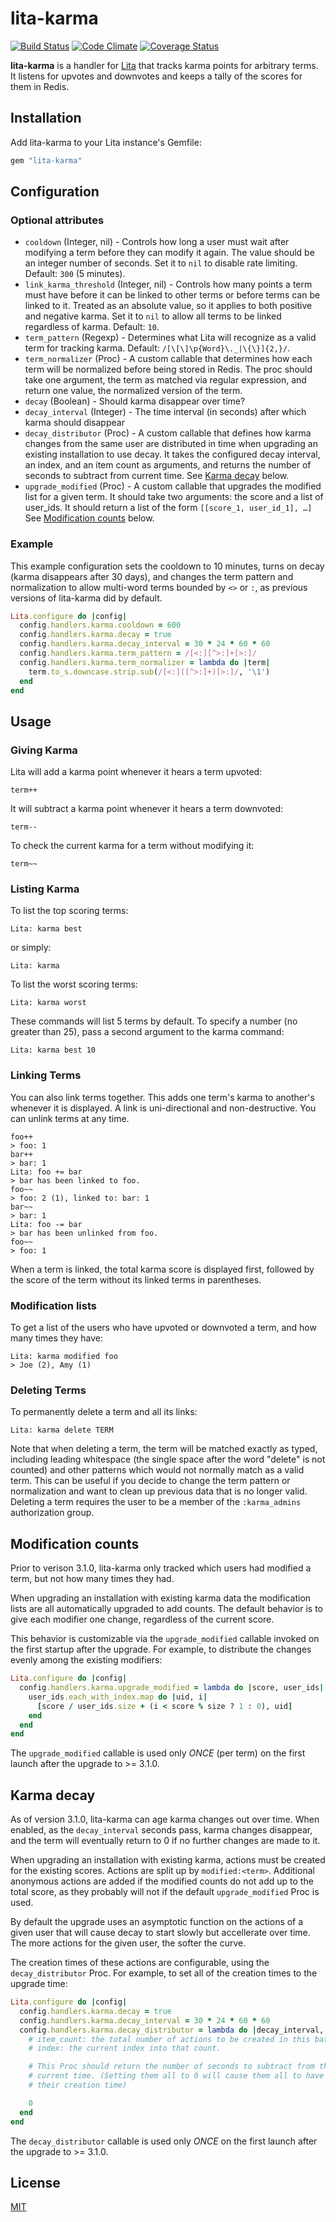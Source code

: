 # lita-karma

[![Build Status](https://travis-ci.org/jimmycuadra/lita-karma.png?branch=master)](https://travis-ci.org/jimmycuadra/lita-karma)
[![Code Climate](https://codeclimate.com/github/jimmycuadra/lita-karma.png)](https://codeclimate.com/github/jimmycuadra/lita-karma)
[![Coverage Status](https://coveralls.io/repos/jimmycuadra/lita-karma/badge.png)](https://coveralls.io/r/jimmycuadra/lita-karma)

**lita-karma** is a handler for [Lita](https://github.com/jimmycuadra/lita) that tracks karma points for arbitrary terms. It listens for upvotes and downvotes and keeps a tally of the scores for them in Redis.

## Installation

Add lita-karma to your Lita instance's Gemfile:

``` ruby
gem "lita-karma"
```

## Configuration

### Optional attributes

* `cooldown` (Integer, nil) - Controls how long a user must wait after modifying a term before they can modify it again. The value should be an integer number of seconds. Set it to `nil` to disable rate limiting. Default: `300` (5 minutes).
* `link_karma_threshold` (Integer, nil) - Controls how many points a term must have before it can be linked to other terms or before terms can be linked to it. Treated as an absolute value, so it applies to both positive and negative karma. Set it to `nil` to allow all terms to be linked regardless of karma. Default: `10`.
* `term_pattern` (Regexp) - Determines what Lita will recognize as a valid term for tracking karma. Default: `/[\[\]\p{Word}\._|\{\}]{2,}/`.
* `term_normalizer` (Proc) - A custom callable that determines how each term will be normalized before being stored in Redis. The proc should take one argument, the term as matched via regular expression, and return one value, the normalized version of the term.
* `decay` (Boolean) - Should karma disappear over time?
* `decay_interval` (Integer) - The time interval (in seconds) after which karma should disappear
* `decay_distributor` (Proc) - A custom callable that defines how karma changes from the same user are distributed in time when upgrading an existing installation to use decay. It takes the configured decay interval, an index, and an item count as arguments, and returns the number of seconds to subtract from current time. See [Karma decay](#karma-decay) below.
* `upgrade_modified` (Proc) - A custom callable that upgrades the modified list for a given term. It should take two arguments: the score and a list of user_ids. It should return a list of the form `[[score_1, user_id_1], …]` See [Modification counts](#modification-counts) below.

### Example

This example configuration sets the cooldown to 10 minutes, turns on decay (karma disappears after 30 days), and changes the term pattern and normalization to allow multi-word terms bounded by `<>` or `:`, as previous versions of lita-karma did by default.

``` ruby
Lita.configure do |config|
  config.handlers.karma.cooldown = 600
  config.handlers.karma.decay = true
  config.handlers.karma.decay_interval = 30 * 24 * 60 * 60
  config.handlers.karma.term_pattern = /[<:][^>:]+[>:]/
  config.handlers.karma.term_normalizer = lambda do |term|
    term.to_s.downcase.strip.sub(/[<:]([^>:]+)[>:]/, '\1')
  end
end
```

## Usage

### Giving Karma

Lita will add a karma point whenever it hears a term upvoted:

```
term++
```

It will subtract a karma point whenever it hears a term downvoted:

```
term--
```

To check the current karma for a term without modifying it:

```
term~~
```

### Listing Karma

To list the top scoring terms:

```
Lita: karma best
```

or simply:

```
Lita: karma
```

To list the worst scoring terms:

```
Lita: karma worst
```

These commands will list 5 terms by default. To specify a number (no greater than 25), pass a second argument to the karma command:

```
Lita: karma best 10
```

### Linking Terms

You can also link terms together. This adds one term's karma to another's whenever it is displayed. A link is uni-directional and non-destructive. You can unlink terms at any time.

```
foo++
> foo: 1
bar++
> bar: 1
Lita: foo += bar
> bar has been linked to foo.
foo~~
> foo: 2 (1), linked to: bar: 1
bar~~
> bar: 1
Lita: foo -= bar
> bar has been unlinked from foo.
foo~~
> foo: 1
```

When a term is linked, the total karma score is displayed first, followed by the score of the term without its linked terms in parentheses.

### Modification lists

To get a list of the users who have upvoted or downvoted a term, and how many times they have:

```
Lita: karma modified foo
> Joe (2), Amy (1)
```

### Deleting Terms

To permanently delete a term and all its links:

```
Lita: karma delete TERM
```

Note that when deleting a term, the term will be matched exactly as typed, including leading whitespace (the single space after the word "delete" is not counted) and other patterns which would not normally match as a valid term. This can be useful if you decide to change the term pattern or normalization and want to clean up previous data that is no longer valid. Deleting a term requires the user to be a member of the `:karma_admins` authorization group.

## Modification counts

Prior to verison 3.1.0, lita-karma only tracked which users had modified a term, but not how many times they had.

When upgrading an installation with existing karma data the modification lists are all automatically upgraded to add counts. The default behavior is to give each modifier one change, regardless of the current score.

This behavior is customizable via the `upgrade_modified` callable invoked on the first startup after the upgrade. For example, to distribute the changes evenly among the existing modifiers:

``` ruby
Lita.configure do |config|
  config.handlers.karma.upgrade_modified = lambda do |score, user_ids|
    user_ids.each_with_index.map do |uid, i|
      [score / user_ids.size + (i < score % size ? 1 : 0), uid]
    end
  end
end
```

The `upgrade_modified` callable is used only *ONCE* (per term) on the first launch after the upgrade to >= 3.1.0.

## Karma decay

As of version 3.1.0, lita-karma can age karma changes out over time. When enabled, as the `decay_interval` seconds pass, karma changes disappear, and the term will eventually return to 0 if no further changes are made to it.

When upgrading an installation with existing karma, actions must be created for the existing scores. Actions are split up by `modified:<term>`. Additional anonymous actions are added if the modified counts do not add up to the total score, as they probably will not if the default `upgrade_modified` Proc is used.

By default the upgrade uses an asymptotic function on the actions of a given user that will cause decay to start slowly but accellerate over time. The more actions for the given user, the softer the curve.

The creation times of these actions are configurable, using the `decay_distributor` Proc. For example, to set all of the creation times to the upgrade time:

```ruby
Lita.configure do |config|
  config.handlers.karma.decay = true
  config.handlers.karma.decay_interval = 30 * 24 * 60 * 60
  config.handlers.karma.decay_distributor = lambda do |decay_interval, index, item_count|
    # item_count: the total number of actions to be created in this batch.
    # index: the current index into that count.

    # This Proc should return the number of seconds to subtract from the
    # current time. (Setting them all to 0 will cause them all to have now as
    # their creation time)

    0
  end
end
```

The `decay_distributor` callable is used only *ONCE* on the first launch after the upgrade to >= 3.1.0.

## License

[MIT](http://opensource.org/licenses/MIT)
